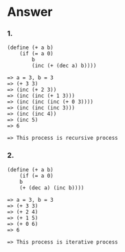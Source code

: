 # Answer

### 1.
    (define (+ a b)
        (if (= a 0)
            b
            (inc (+ (dec a) b))))

    => a = 3, b = 3
    => (+ 3 3)
    => (inc (+ 2 3))
    => (inc (inc (+ 1 3)))
    => (inc (inc (inc (+ 0 3))))
    => (inc (inc (inc 3)))
    => (inc (inc 4))
    => (inc 5)
    => 6

    => This process is recursive process

### 2.
    (define (+ a b)
        (if (= a 0)
        b
        (+ (dec a) (inc b))))

    => a = 3, b = 3
    => (+ 3 3)
    => (+ 2 4)
    => (+ 1 5)
    => (+ 0 6)
    => 6

    => This process is iterative process
